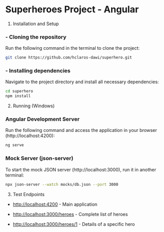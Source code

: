# Superheroes Project - Angular

1. Installation and Setup

### - **Cloning the repository** 
Run the following command in the terminal to clone the project:
```sh
git clone https://github.com/hclaros-dawi/superhero.git
```

### - **Installing dependencies** 
Navigate to the project directory and install all necessary dependencies:
```sh
cd superhero
npm install
```

2. Running (Windows)

### Angular Development Server
Run the following command and access the application in your browser (http://localhost:4200):
```sh
ng serve
```

### Mock Server (json-server)
To start the mock JSON server (http://localhost:3000), run it in another terminal:
```sh
npx json-server --watch mocks/db.json --port 3000
```

3. Test Endpoints

- [http://localhost:4200](http://localhost:4200) - Main application  

- [http://localhost:3000/heroes](http://localhost:3000/heroes) - Complete list of heroes 

- [http://localhost:3000/heroes/1](http://localhost:3000/heroes/1) - Details of a specific hero 
